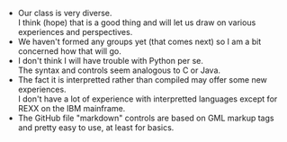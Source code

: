 - Our class is very diverse.
<br>I think (hope) that is a good thing and will let us draw on various experiences and perspectives.
- We haven't formed any groups yet (that comes next) so I am a bit concerned how that will go.
- I don't think I will have trouble with Python per se.
<br>The syntax and controls seem analogous to C or Java.
- The fact it is interpretted rather than compiled may offer some new experiences.
<br>I don't have a lot of experience with interpretted languages except for REXX on the IBM mainframe.
- The GitHub file "markdown" controls are based on GML markup tags and pretty easy to use, at least for basics.
